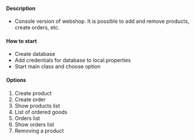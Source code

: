 #### Description
- Console version of webshop. It is possible to add and remove products, create orders, etc.

#### How to start
- Create database
- Add credentials for database to local.properties
- Start main class and choose option

#### Options
1. Create product
2. Create order
3. Show products list
4. List of ordered goods
5. Orders list
6. Show orders list
7. Removing a product
